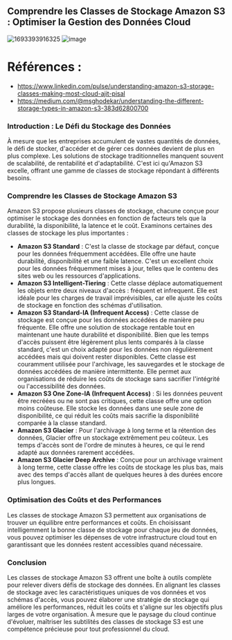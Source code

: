 
## Comprendre les Classes de Stockage Amazon S3 : Optimiser la Gestion des Données Cloud


![1693393916325](https://github.com/user-attachments/assets/47f8b861-5022-4da2-be68-2bcb8940d00c)
![image](https://github.com/user-attachments/assets/24c9056e-561e-4a4f-ac68-4f9a88b94f53)

# Références :
- https://www.linkedin.com/pulse/understanding-amazon-s3-storage-classes-making-most-cloud-ajit-pisal
- https://medium.com/@msghodekar/understanding-the-different-storage-types-in-amazon-s3-383d62800700

### Introduction : Le Défi du Stockage des Données

À mesure que les entreprises accumulent de vastes quantités de données, le défi de stocker, d'accéder et de gérer ces données devient de plus en plus complexe. Les solutions de stockage traditionnelles manquent souvent de scalabilité, de rentabilité et d'adaptabilité. C'est ici qu'Amazon S3 excelle, offrant une gamme de classes de stockage répondant à différents besoins.

### Comprendre les Classes de Stockage Amazon S3

Amazon S3 propose plusieurs classes de stockage, chacune conçue pour optimiser le stockage des données en fonction de facteurs tels que la durabilité, la disponibilité, la latence et le coût. Examinons certaines des classes de stockage les plus importantes :

- **Amazon S3 Standard** : C'est la classe de stockage par défaut, conçue pour les données fréquemment accédées. Elle offre une haute durabilité, disponibilité et une faible latence. C'est un excellent choix pour les données fréquemment mises à jour, telles que le contenu des sites web ou les ressources d'applications.
- **Amazon S3 Intelligent-Tiering** : Cette classe déplace automatiquement les objets entre deux niveaux d'accès : fréquent et infrequent. Elle est idéale pour les charges de travail imprévisibles, car elle ajuste les coûts de stockage en fonction des schémas d'utilisation.
- **Amazon S3 Standard-IA (Infrequent Access)** : Cette classe de stockage est conçue pour les données accédées de manière peu fréquente. Elle offre une solution de stockage rentable tout en maintenant une haute durabilité et disponibilité. Bien que les temps d'accès puissent être légèrement plus lents comparés à la classe standard, c'est un choix adapté pour les données non régulièrement accédées mais qui doivent rester disponibles. Cette classe est couramment utilisée pour l'archivage, les sauvegardes et le stockage de données accédées de manière intermittente. Elle permet aux organisations de réduire les coûts de stockage sans sacrifier l'intégrité ou l'accessibilité des données.
- **Amazon S3 One Zone-IA (Infrequent Access)** : Si les données peuvent être recréées ou ne sont pas critiques, cette classe offre une option moins coûteuse. Elle stocke les données dans une seule zone de disponibilité, ce qui réduit les coûts mais sacrifie la disponibilité comparée à la classe standard.
- **Amazon S3 Glacier** : Pour l'archivage à long terme et la rétention des données, Glacier offre un stockage extrêmement peu coûteux. Les temps d'accès sont de l'ordre de minutes à heures, ce qui le rend adapté aux données rarement accédées.
- **Amazon S3 Glacier Deep Archive** : Conçue pour un archivage vraiment à long terme, cette classe offre les coûts de stockage les plus bas, mais avec des temps d'accès allant de quelques heures à des durées encore plus longues.

### Optimisation des Coûts et des Performances

Les classes de stockage Amazon S3 permettent aux organisations de trouver un équilibre entre performances et coûts. En choisissant intelligemment la bonne classe de stockage pour chaque jeu de données, vous pouvez optimiser les dépenses de votre infrastructure cloud tout en garantissant que les données restent accessibles quand nécessaire.

### Conclusion

Les classes de stockage Amazon S3 offrent une boîte à outils complète pour relever divers défis de stockage des données. En alignant les classes de stockage avec les caractéristiques uniques de vos données et vos schémas d'accès, vous pouvez élaborer une stratégie de stockage qui améliore les performances, réduit les coûts et s'aligne sur les objectifs plus larges de votre organisation. À mesure que le paysage du cloud continue d'évoluer, maîtriser les subtilités des classes de stockage S3 est une compétence précieuse pour tout professionnel du cloud.



